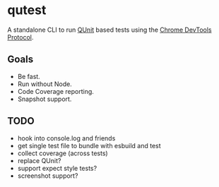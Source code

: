 # qutest

A standalone CLI to run [QUnit](QUnit) based tests using the
[Chrome DevTools Protocol](ChromeDP).

## Goals

- Be fast.
- Run without Node.
- Code Coverage reporting.
- Snapshot support.

## TODO

- hook into console.log and friends
- get single test file to bundle with esbuild and test
- collect coverage (across tests)
- replace QUnit?
- support expect style tests?
- screenshot support?

[qunit]: https://qunitjs.com/
[chromedp]: https://chromedevtools.github.io/devtools-protocol/
